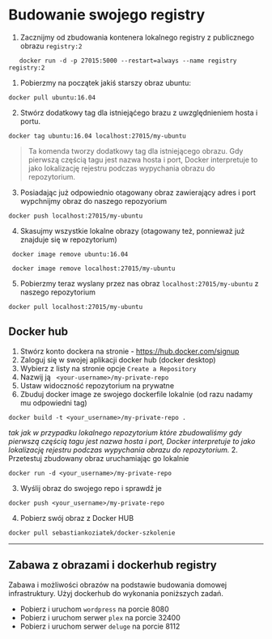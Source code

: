 # Budowanie swojego registry


1. Zacznijmy od zbudowania kontenera lokalnego registry z publicznego obrazu `registry:2`
```
   docker run -d -p 27015:5000 --restart=always --name registry registry:2
```
1. Pobierzmy na początek jakiś starszy obraz ubuntu:
```
docker pull ubuntu:16.04
```
2. Stwórz dodatkowy tag dla istniejąćego brazu z uwzględnieniem hosta i portu.

```
docker tag ubuntu:16.04 localhost:27015/my-ubuntu
```
>Ta komenda tworzy dodatkowy tag dla istniejącego obrazu. Gdy pierwszą częścią tagu jest nazwa hosta i port, Docker interpretuje to jako lokalizację rejestru podczas wypychania obrazu do repozytorium.</i><br>

3. Posiadając już odpowiednio otagowany obraz zawierający adres i port wypchnijmy obraz do naszego repozyorium
```
docker push localhost:27015/my-ubuntu
```
4. Skasujmy wszystkie lokalne obrazy (otagowany też, ponnieważ już znajduje się w repozytorium)

```
 docker image remove ubuntu:16.04

 docker image remove localhost:27015/my-ubuntu
 ```
5. Pobierzmy teraz wyslany przez nas obraz `localhost:27015/my-ubuntu` z naszego repozytorium

```
docker pull localhost:27015/my-ubuntu
```

## Docker hub
1. Stwórz konto dockera na stronie - https://hub.docker.com/signup
2. Zaloguj się w swojej aplikacji docker hub (docker desktop)
3. Wybierz z listy na stronie opcje `Create a Repository`
4. Nazwij ją ` <your-username>/my-private-repo`
5. Ustaw widoczność repozytorium na prywatne
6. Zbuduj docker image ze swojego dockerfile lokalnie (od razu nadamy mu odpowiedni tag)
```
docker build -t <your_username>/my-private-repo .
```
<i>tak jak w przypadku lokalnego repozytorium które zbudowaliśmy gdy pierwszą częścią tagu jest nazwa hosta i port, Docker interpretuje to jako lokalizację rejestru podczas wypychania obrazu do repozytorium.</i>
2. Przetestuj zbudowany obraz uruchamiając go lokalnie
```
docker run -d <your_username>/my-private-repo
```
3. Wyślij obraz do swojego repo i sprawdź je

```
docker push <your_username>/my-private-repo
``` 
4. Pobierz swój obraz z Docker HUB
```
docker pull sebastiankoziatek/docker-szkolenie
```
___
## Zabawa z obrazami i dockerhub registry

Zabawa i możliwości obrazów na podstawie budowania domowej infrastruktury. Użyj dockerhub do wykonania poniższych zadań.
- Pobierz i uruchom `wordpress` na porcie 8080
- Pobierz i uruchom serwer `plex` na porcie 32400
- Pobierz i uruchom serwer `deluge` na porcie 8112